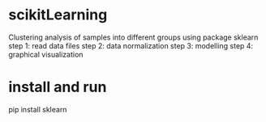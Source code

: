 # scikitLearning
Clustering analysis of samples into different groups using package sklearn
step 1: read data files
step 2: data normalization
step 3: modelling
step 4: graphical visualization

# install and run
pip install sklearn
